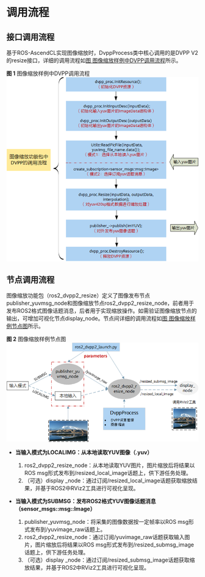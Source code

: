# 调用流程<a name="ZH-CN_TOPIC_0000001532104246"></a>

## 接口调用流程<a name="section193333276134"></a>

基于ROS-AscendCL实现图像缩放时，DvppProcess类中核心调用的是DVPP V2的resize接口，详细的调用流程如[图 图像缩放样例中DVPP调用流程](#fig1793310719)所示。

**图 1**  图像缩放样例中DVPP调用流程<a name="fig1793310719"></a>  
![](figures/图像缩放样例中DVPP调用流程.png "图像缩放样例中DVPP调用流程")

## 节点调用流程<a name="section169082783612"></a>

图像缩放功能包（ros2\_dvpp2\_resize）定义了图像发布节点publisher\_yuvmsg\_node和图像缩放节点ros2\_dvpp2\_resize\_node，前者用于发布ROS2格式图像话题消息，后者用于实现缩放操作。如需验证图像缩放节点的输出，可增加可视化节点display\_node。节点间详细的调用流程如[图 图像缩放样例节点图](#fig25871140131211)所示。

**图 2**  图像缩放样例节点图<a name="fig25871140131211"></a>  
![](figures/图像缩放样例节点图.png "图像缩放样例节点图")

-   **当输入模式为LOCALIMG：从本地读取YUV图像（.yuv）**
    1.  ros2\_dvpp2\_resize\_node：从本地读取YUV图片，图片缩放后将结果以ROS msg形式发布到/resized\_local\_image话题上，供下游任务处理。
    2.  （可选）display \_node：通过订阅/resized\_local\_image话题获取缩放结果，并基于ROS2中RViz2工具进行可视化呈现。

-   **当输入模式为SUBMSG：发布ROS2格式YUV图像话题消息（sensor\_msgs::msg::Image）**
    1.  publisher\_yuvmsg\_node：将采集的图像数据按一定帧率以ROS msg形式发布到/yuvimage\_raw话题上。
    2.  ros2\_dvpp2\_resize\_node：通过订阅/yuvimage\_raw话题获取输入图片，图片缩放后将结果以ROS msg形式发布到/resized\_submsg\_image话题上，供下游任务处理。
    3.  （可选）display \_node：通过订阅/resized\_submsg\_image话题获取缩放结果，并基于ROS2中RViz2工具进行可视化呈现。


